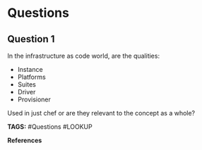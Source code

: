 # Questions

## Question 1
In the infrastructure as code world, are the qualities:

* Instance
* Platforms
* Suites
* Driver
* Provisioner

Used in just chef or are they relevant to the concept as a whole?


__TAGS:__
#Questions #LOOKUP

__References__

